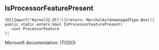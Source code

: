 ## IsProcessorFeaturePresent

```
[DllImport("Kernel32.dll")][return: MarshalAs(UnmanagedType.Bool)]
public static extern bool IsProcessorFeaturePresent(
   uint ProcessorFeature
);
```

Microsoft documentation: (TODO)
